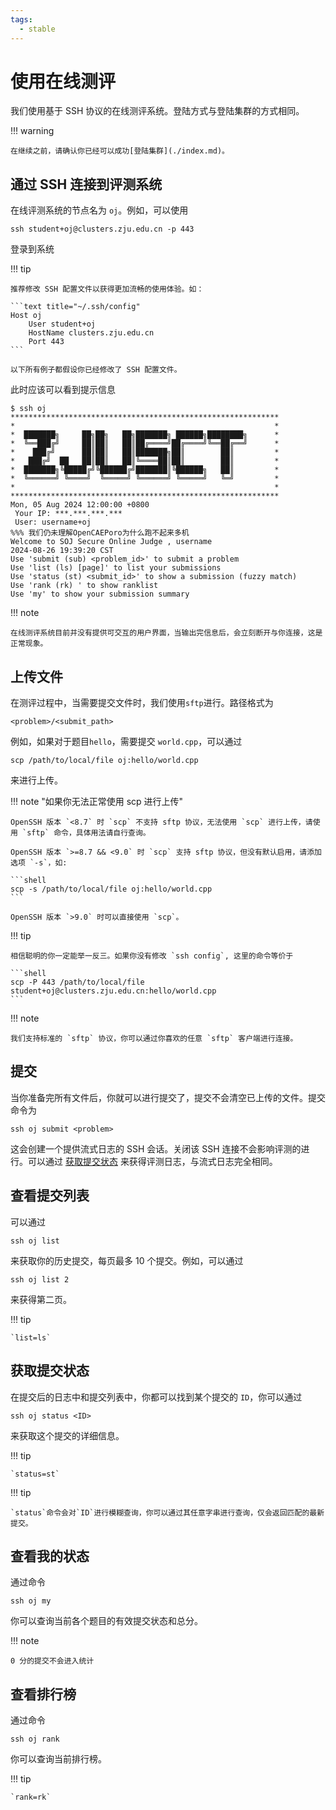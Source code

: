 ```yaml
---
tags:
  - stable
---
```


# 使用在线测评  

我们使用基于 SSH 协议的在线测评系统。登陆方式与登陆集群的方式相同。  

!!! warning

    在继续之前，请确认你已经可以成功[登陆集群](./index.md)。

## 通过 SSH 连接到评测系统  

在线评测系统的节点名为 `oj`。例如，可以使用  

```shell
ssh student+oj@clusters.zju.edu.cn -p 443
```

登录到系统

!!! tip

    推荐修改 SSH 配置文件以获得更加流畅的使用体验。如：

    ```text title="~/.ssh/config"
    Host oj
        User student+oj
        HostName clusters.zju.edu.cn
        Port 443
    ```  

    以下所有例子都假设你已经修改了 SSH 配置文件。

此时应该可以看到提示信息

```shell
$ ssh oj
************************************************************
*                                                          *
*  ███████╗     ██╗██╗   ██╗███████╗ ██████╗████████╗      *
*  ╚══███╔╝     ██║██║   ██║██╔════╝██╔════╝╚══██╔══╝      *
*    ███╔╝      ██║██║   ██║███████╗██║        ██║         *
*   ███╔╝  ██   ██║██║   ██║╚════██║██║        ██║         *
*  ███████╗╚█████╔╝╚██████╔╝███████║╚██████╗   ██║         *
*  ╚══════╝ ╚════╝  ╚═════╝ ╚══════╝ ╚═════╝   ╚═╝         *
*                                                          *
************************************************************
Mon, 05 Aug 2024 12:00:00 +0800
 Your IP: ***.***.***.***
 User: username+oj
%%% 我们仍未理解OpenCAEPoro为什么跑不起来多机
Welcome to SOJ Secure Online Judge , username
2024-08-26 19:39:20 CST
Use 'submit (sub) <problem_id>' to submit a problem
Use 'list (ls) [page]' to list your submissions
Use 'status (st) <submit_id>' to show a submission (fuzzy match)
Use 'rank (rk) ' to show ranklist
Use 'my' to show your submission summary
```

!!! note

    在线测评系统目前并没有提供可交互的用户界面，当输出完信息后，会立刻断开与你连接，这是正常现象。

## 上传文件

在测评过程中，当需要提交文件时，我们使用`sftp`进行。路径格式为

```text
<problem>/<submit_path>
```

例如，如果对于题目`hello`，需要提交 `world.cpp`，可以通过

```shell
scp /path/to/local/file oj:hello/world.cpp
```

来进行上传。

!!! note "如果你无法正常使用 scp 进行上传"

    OpenSSH 版本 `<8.7` 时 `scp` 不支持 sftp 协议，无法使用 `scp` 进行上传，请使用 `sftp` 命令，具体用法请自行查询。

    OpenSSH 版本 `>=8.7 && <9.0` 时 `scp` 支持 sftp 协议，但没有默认启用，请添加选项 `-s`，如:  

    ```shell
    scp -s /path/to/local/file oj:hello/world.cpp
    ```

    OpenSSH 版本 `>9.0` 时可以直接使用 `scp`。

!!! tip

    相信聪明的你一定能举一反三。如果你没有修改 `ssh config`, 这里的命令等价于

    ```shell
    scp -P 443 /path/to/local/file student+oj@clusters.zju.edu.cn:hello/world.cpp
    ```

!!! note

    我们支持标准的 `sftp` 协议，你可以通过你喜欢的任意 `sftp` 客户端进行连接。

## 提交

当你准备完所有文件后，你就可以进行提交了，提交不会清空已上传的文件。提交命令为

```shell
ssh oj submit <problem>
```

这会创建一个提供流式日志的 SSH 会话。关闭该 SSH 连接不会影响评测的进行。可以通过 [获取提交状态](#获取提交状态) 来获得评测日志，与流式日志完全相同。

## 查看提交列表

可以通过

```shell
ssh oj list
```

来获取你的历史提交，每页最多 10 个提交。例如，可以通过

```shell
ssh oj list 2
```

来获得第二页。

!!! tip

    `list=ls`

## 获取提交状态

在提交后的日志中和提交列表中，你都可以找到某个提交的 `ID`，你可以通过

```shell
ssh oj status <ID>
```

来获取这个提交的详细信息。

!!! tip

    `status=st`

!!! tip

    `status`命令会对`ID`进行模糊查询，你可以通过其任意字串进行查询，仅会返回匹配的最新提交。

## 查看我的状态

通过命令

```shell
ssh oj my
```

你可以查询当前各个题目的有效提交状态和总分。

!!! note

    0 分的提交不会进入统计

## 查看排行榜

通过命令

```shell
ssh oj rank
```

你可以查询当前排行榜。

!!! tip

    `rank=rk`

